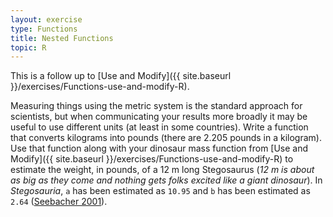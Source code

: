 ```yaml
---
layout: exercise
type: Functions
title: Nested Functions
topic: R
---
```


This is a follow up to [Use and Modify]({{ site.baseurl }}/exercises/Functions-use-and-modify-R).

Measuring things using the metric system is the standard approach for
scientists, but when communicating your results more broadly it may be
useful to use different units (at least in some countries). Write a function
that converts kilograms into pounds (there are 2.205 pounds in a kilogram). Use
that function along with your dinosaur mass function
from [Use and Modify]({{ site.baseurl }}/exercises/Functions-use-and-modify-R)
to estimate the weight, in pounds, of a 12 m long Stegosaurus (*12 m is about as
big as they come and nothing gets folks excited like a giant dinosaur*). In
*Stegosauria*, `a` has been estimated as `10.95` and `b` has been estimated as
`2.64` ([Seebacher 2001](http://www.jstor.org/stable/4524171)).
